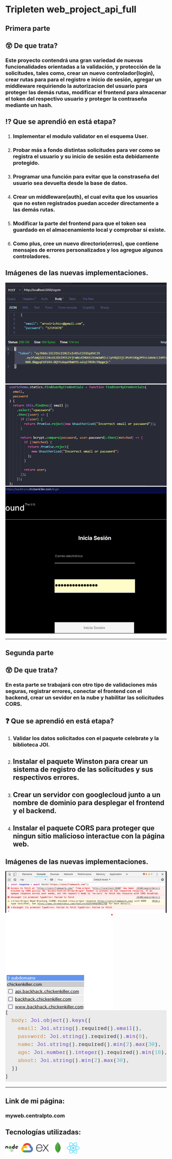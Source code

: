 # Tripleten web_project_api_full

## Primera parte

## :astonished: De que trata?

### Este proyecto contendrá una gran variedad de nuevas funcionalidades orientadas a la validación, y protección de la solicitudes, tales como, crear un nuevo controlador(login), crear rutas para para el registro e inicio de sesión, agregar un middleware requiriendo la autorizacion del usuario para proteger las demás rutas, modificar el frontend para almacenar el token del respectivo usuario y proteger la contraseña mediante un hash.

## :interrobang: Que se aprendió en está etapa?

1. ### Implementar el modulo validator en el esquema User.

2. ### Probar más a fondo distintas solicitudes para ver como se registra el usuario y su inicio de sesión esta debidamente protegido.

3. ### Programar una función para evitar que la constraseña del usuario sea devuelta desde la base de datos.

4. ### Crear un middleware(auth), el cual evita que los usuarios que no esten registrados puedan acceder directamente a las demás rutas.

5. ### Modificar la parte del frontend para que el token sea guardado en el almacenamiento local y comprobar si existe.

6. ### Como plus, cree un nuevo directorio(erros), que contiene mensajes de errores personalizados y los agregue algunos controladores.

## Imágenes de las nuevas implementaciones.

<!-- <img src="/images/rules.png"  border="0"   /> -->
<img src="/images/signin.png"  border="0"   />
<img src="/images/validatehash.png"  border="0"   />
<img src="/images/webpage.png"  border="0"   />

---

## Segunda parte

## :astonished: De que trata?

### En esta parte se trabajará con otro tipo de validaciones más seguras, registrar errores, conectar el frontend con el backend, crear un sevidor en la nube y habilitar las solicitudes CORS.

## :question: Que se aprendió en está etapa?

1. ### Validar los datos solicitados con el paquete celebrate y la biblioteca JOI.

2. ## Instalar el paquete Winston para crear un sistema de registro de las solicitudes y sus respectivos errores.

3. ## Crear un servidor con googlecloud junto a un nombre de dominio para desplegar el frontend y el backend.

4. ## Instalar el paquete CORS para proteger que ningun sitio malicioso interactue con la página web.

## Imágenes de las nuevas implementaciones.

<img src="/images/cors.png"  border="0"   />
<img src="/images/domains.png"  border="0"   />
<img src="/images/celebrate.png"  border="0"   />

---

## Link de mi página:

### myweb.centralpto.com

## Tecnologías utilizadas:

<img src="https://github.com/devicons/devicon/blob/master/icons/nodejs/nodejs-original-wordmark.svg" title="Node" alt="Node" width="40" height="40"/>&nbsp;
<img src="https://github.com/devicons/devicon/blob/master/icons/googlecloud/googlecloud-original.svg" title="cloud" alt="cloud" width="40" height="40"/>&nbsp;
<img src="https://github.com/devicons/devicon/blob/master/icons/express/express-original.svg" title="Express" alt="Express" width="40" height="40"/>&nbsp;
<img src="https://github.com/devicons/devicon/blob/master/icons/mongodb/mongodb-original.svg" title="MongoDB" alt="MongoDB" width="40" height="40"/>&nbsp;
<img src="https://github.com/devicons/devicon/blob/master/icons/react/react-original.svg" title="React" alt="React" width="40" height="40"/>&nbsp;
